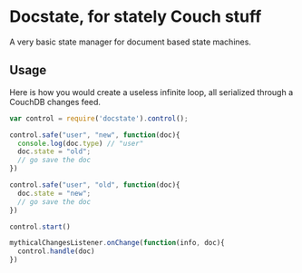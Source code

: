# Docstate, for stately Couch stuff

A very basic state manager for document based state machines.

## Usage

Here is how you would create a useless infinite loop, all serialized through a CouchDB changes feed.

```javascript
var control = require('docstate').control();

control.safe("user", "new", function(doc){
  console.log(doc.type) // "user"
  doc.state = "old";
  // go save the doc
})

control.safe("user", "old", function(doc){
  doc.state = "new";
  // go save the doc
})

control.start()

mythicalChangesListener.onChange(function(info, doc){
  control.handle(doc)
})
```

